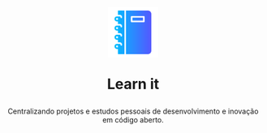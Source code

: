 <h1 align="center">
  <img 
    src="..\assets\caderno-de-desenho.png"
    width="100" height="100"
  />
<p>Learn it</p>
</h1>
<p align="center">
Centralizando projetos e estudos pessoais de desenvolvimento e inovação em código aberto.
</p>
  